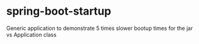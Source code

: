 # spring-boot-startup
Generic application to demonstrate 5 times slower bootup times for the jar vs Application class
